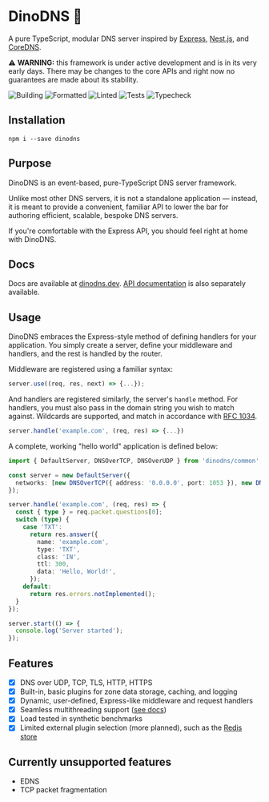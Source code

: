 # DinoDNS 🦕

A pure TypeScript, modular DNS server inspired by [Express](https://expressjs.com/), [Nest.js](https://nestjs.com/), and [CoreDNS](https://coredns.io).

⚠️ **WARNING:** this framework is under active development and is in its very early days. There may be changes to the core APIs and right now no guarantees are made about its stability.

![Building](https://github.com/jafayer/DinoDNS/actions/workflows/build.yaml/badge.svg)
![Formatted](https://github.com/jafayer/DinoDNS/actions/workflows/format.yaml/badge.svg)
![Linted](https://github.com/jafayer/DinoDNS/actions/workflows/lint.yaml/badge.svg)
![Tests](https://github.com/jafayer/DinoDNS/actions/workflows/tests.yaml/badge.svg)
![Typecheck](https://github.com/jafayer/DinoDNS/actions/workflows/typecheck.yaml/badge.svg)

## Installation

`npm i --save dinodns`

## Purpose

DinoDNS is an event-based, pure-TypeScript DNS server framework.

Unlike most other DNS servers, it is not a standalone application — instead, it is meant to provide a convenient, familiar API to lower the bar for authoring efficient, scalable, bespoke DNS servers.

If you're comfortable with the Express API, you should feel right at home with DinoDNS.

## Docs

Docs are available at [dinodns.dev](https://dinodns.dev). [API documentation](https://api.dinodns.dev) is also separately available.

## Usage

DinoDNS embraces the Express-style method of defining handlers for your application. You simply create a server, define your middleware and handlers, and the rest is handled by the router.

Middleware are registered using a familiar syntax:

```typescript
server.use((req, res, next) => {...});
```

And handlers are registered similarly, the server's `handle` method. For handlers, you must also pass in the domain string you wish to match against. Wildcards are supported, and match in accordance with [RFC 1034](https://datatracker.ietf.org/doc/html/rfc1034#section-4.3.3).

```typescript
server.handle('example.com', (req, res) => {...})
```

A complete, working "hello world" application is defined below:

```typescript
import { DefaultServer, DNSOverTCP, DNSOverUDP } from 'dinodns/common';

const server = new DefaultServer({
  networks: [new DNSOverTCP({ address: '0.0.0.0', port: 1053 }), new DNSOverUDP({ address: '0.0.0.0', port: 1053 })],
});

server.handle('example.com', (req, res) => {
  const { type } = req.packet.questions[0];
  switch (type) {
    case 'TXT':
      return res.answer({
        name: 'example.com',
        type: 'TXT',
        class: 'IN',
        ttl: 300,
        data: 'Hello, World!',
      });
    default:
      return res.errors.notImplemented();
  }
});

server.start(() => {
  console.log('Server started');
});
```

## Features

- [x] DNS over UDP, TCP, TLS, HTTP, HTTPS
- [x] Built-in, basic plugins for zone data storage, caching, and logging
- [x] Dynamic, user-defined, Express-like middleware and request handlers
- [x] Seamless multithreading support ([see docs](https://dinodns.dev/core-library/default-server/#multithreaded-support))
- [x] Load tested in synthetic benchmarks
- [x] Limited external plugin selection (more planned), such as the [Redis store](https://www.npmjs.com/package/@dinodns/redis-store)

## Currently unsupported features

- EDNS
- TCP packet fragmentation
